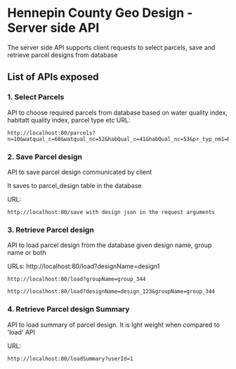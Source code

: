 # Hennepin County Geo Design - Server side API

The server side API supports client requests to select parcels, save and retrieve parcel designs from database

## List of APIs exposed
### 1. Select Parcels
API to choose required parcels from database based on water quality index, habitatt quality index, parcel type etc
URL:
    
    http://localhost:80/parcels?n=10&watqual_c=68&watqual_nc=52&habQual_c=41&habQual_nc=53&pr_typ_nm1=RESIDENTIAL
    
### 2. Save Parcel design
API to save parcel design communicated by client 
    
It saves to parcel_design table in the database
    
URL: 
    
    http://localhost:80/save with design json in the request arguments
    
 ### 3. Retrieve Parcel design
API to load parcel design from the database given design name, group name or both 
    
URLs: 
    http://localhost:80/load?designName=design1
    
    http://localhost:80/load?groupName=group_344
    
    http://localhost:80/load?designName=design_123&groupName=group_344
    
### 4. Retrieve Parcel design Summary
API to load summary of parcel design. It is lght weight when compared to 'load' API
    
URL: 
    
    http://localhost:80/loadSummary?userId=1
    
